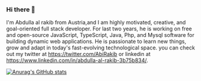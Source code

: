 ### Hi there 👋
I'm Abdulla al rakib from Austria,and I am highly motivated, creative, and goal-oriented full stack developer. For last two years, he is working on free and open-source JavaScript, TypeScript, Java, Php, and Mysql software for building dynamic web applications. He is passionate  to learn new things, grow and adapt in today's fast-evolving technological space. you can check out my twitter at https://twitter.com/AbiRakib or linkedin at https://www.linkedin.com/in/abdulla-al-rakib-3b75b834/.

[![Anurag's GitHub stats](https://github-readme-stats.vercel.app/api?username=abi30)](https://github.com/anuraghazra/github-readme-stats)

